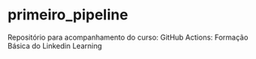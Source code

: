 # primeiro_pipeline
Repositório para acompanhamento do curso: GitHub Actions: Formação Básica do Linkedin Learning
